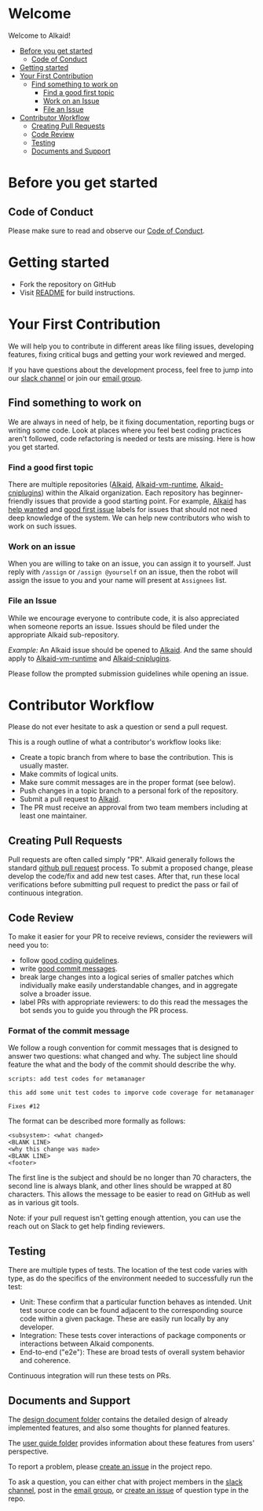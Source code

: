 # Welcome

Welcome to Alkaid! 

-   [Before you get started](#before-you-get-started)
    -   [Code of Conduct](#code-of-conduct)
-   [Getting started](#getting-started)
-   [Your First Contribution](#your-first-contribution)
    -   [Find something to work on](#find-something-to-work-on)
        -   [Find a good first topic](#find-a-good-first-topic)
        -   [Work on an Issue](#work-on-an-issue)
        -   [File an Issue](#file-an-issue)
-   [Contributor Workflow](#contributor-workflow)
    -   [Creating Pull Requests](#creating-pull-requests)
    -   [Code Review](#code-review)
    -   [Testing](#testing)
    -   [Documents and Support](#documents-and-support)

# Before you get started

## Code of Conduct

Please make sure to read and observe our [Code of Conduct](https://github.com/futurewei-cloud/alkaid/blob/master/code-of-conduct.md).

# Getting started

- Fork the repository on GitHub
- Visit [README](https://github.com/futurewei-cloud/alkaid#build-alkaid) for build instructions.


# Your First Contribution

We will help you to contribute in different areas like filing issues, developing features, fixing critical bugs and getting your work reviewed and merged.

If you have questions about the development process, feel free to jump into our [slack channel](https://app.slack.com/client/TMNECBVT5/CRRUU7137) or join our [email group](https://groups.google.com/forum/#!forum/alkaid-user).

## Find something to work on

We are always in need of help, be it fixing documentation, reporting bugs or writing some code.
Look at places where you feel best coding practices aren't followed, code refactoring is needed or tests are missing.
Here is how you get started.

### Find a good first topic

There are multiple repositories ([Alkaid](https://github.com/futurewei-cloud/alkaid), [Alkaid-vm-runtime](https://github.com/futurewei-cloud/alkaid-vm-runtime), [Alkaid-cniplugins](https://github.com/futurewei-cloud/alkaid-cniplugins)) within the Alkaid organization.
Each repository has beginner-friendly issues that provide a good starting point.
For example, [Alkaid](https://github.com/futurewei-cloud/alkaid) has [help wanted](https://github.com/futurewei-cloud/alkaid/labels/help%20wanted) and [good first issue](https://github.com/futurewei-cloud/alkaid/labels/good%20first%20issue) labels for issues that should not need deep knowledge of the system. We can help new contributors who wish to work on such issues.


### Work on an issue

When you are willing to take on an issue, you can assign it to yourself. Just reply with `/assign` or `/assign @yourself` on an issue,
then the robot will assign the issue to you and your name will present at `Assignees` list.

### File an Issue

While we encourage everyone to contribute code, it is also appreciated when someone reports an issue.
Issues should be filed under the appropriate Alkaid sub-repository.

*Example:* An Alkaid issue should be opened to [Alkaid](https://github.com/futurewei-cloud/alkaid). And the same should apply to [Alkaid-vm-runtime](https://github.com/futurewei-cloud/alkaid-vm-runtime) and [Alkaid-cniplugins](https://github.com/futurewei-cloud/alkaid-cniplugins).

Please follow the prompted submission guidelines while opening an issue.

# Contributor Workflow

Please do not ever hesitate to ask a question or send a pull request.

This is a rough outline of what a contributor's workflow looks like:

- Create a topic branch from where to base the contribution. This is usually master.
- Make commits of logical units.
- Make sure commit messages are in the proper format (see below).
- Push changes in a topic branch to a personal fork of the repository.
- Submit a pull request to [Alkaid](https://github.com/futurewei-cloud/alkaid).
- The PR must receive an approval from two team members including at least one maintainer.

## Creating Pull Requests

Pull requests are often called simply "PR".
Alkaid generally follows the standard [github pull request](https://help.github.com/articles/about-pull-requests/) process.
To submit a proposed change, please develop the code/fix and add new test cases.
After that, run these local verifications before submitting pull request to predict the pass or
fail of continuous integration.

## Code Review

To make it easier for your PR to receive reviews, consider the reviewers will need you to:

* follow [good coding guidelines](https://github.com/golang/go/wiki/CodeReviewComments).
* write [good commit messages](https://chris.beams.io/posts/git-commit/).
* break large changes into a logical series of smaller patches which individually make easily understandable changes, and in aggregate solve a broader issue.
* label PRs with appropriate reviewers: to do this read the messages the bot sends you to guide you through the PR process.

### Format of the commit message

We follow a rough convention for commit messages that is designed to answer two questions: what changed and why.
The subject line should feature the what and the body of the commit should describe the why.

```
scripts: add test codes for metamanager

this add some unit test codes to imporve code coverage for metamanager

Fixes #12
```

The format can be described more formally as follows:

```
<subsystem>: <what changed>
<BLANK LINE>
<why this change was made>
<BLANK LINE>
<footer>
```

The first line is the subject and should be no longer than 70 characters, the second line is always blank, and other lines should be wrapped at 80 characters. This allows the message to be easier to read on GitHub as well as in various git tools.

Note: if your pull request isn't getting enough attention, you can use the reach out on Slack to get help finding reviewers.


## Testing

There are multiple types of tests.
The location of the test code varies with type, as do the specifics of the environment needed to successfully run the test:

* Unit: These confirm that a particular function behaves as intended. Unit test source code can be found adjacent to the corresponding source code within a given package. These are easily run locally by any developer.
* Integration: These tests cover interactions of package components or interactions between Alkaid components. 
* End-to-end ("e2e"): These are broad tests of overall system behavior and coherence. 

Continuous integration will run these tests on PRs.

## Documents and Support

The [design document folder](https://github.com/futurewei-cloud/alkaid/tree/master/docs/design-proposals) contains the detailed design of already implemented features, and also some thoughts for planned features.

The [user guide folder](https://github.com/futurewei-cloud/alkaid/tree/master/docs/user-guide) provides information about these features from users' perspective.

To report a problem, please [create an issue](https://github.com/futurewei-cloud/alkaid/issues) in the project repo. 

To ask a question, you can either chat with project members in the [slack channel](https://app.slack.com/client/TMNECBVT5/CRRUU7137), post in the [email group](https://groups.google.com/forum/#!forum/alkaid-user), or [create an issue](https://github.com/futurewei-cloud/alkaid/issues) of question type in the repo.
